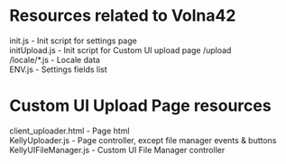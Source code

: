 # Resources related to Volna42

init.js - Init script for settings page  
initUpload.js - Init script for Custom UI upload page /upload  
/locale/*.js - Locale data  
ENV.js - Settings fields list  

# Custom UI Upload Page resources 

client_uploader.html - Page html  
KellyUploader.js - Page controller, except file manager events & buttons  
KellyUIFileManager.js - Custom UI File Manager controller  